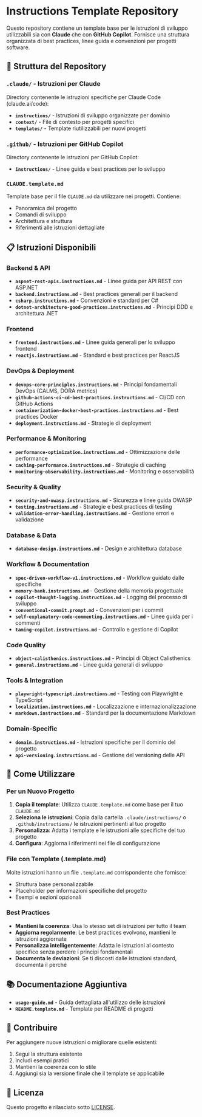 # Instructions Template Repository

Questo repository contiene un template base per le istruzioni di sviluppo utilizzabili sia con **Claude** che con **GitHub Copilot**. Fornisce una struttura organizzata di best practices, linee guida e convenzioni per progetti software.

## 📁 Struttura del Repository

### `.claude/` - Istruzioni per Claude
Directory contenente le istruzioni specifiche per Claude Code (claude.ai/code):

- **`instructions/`** - Istruzioni di sviluppo organizzate per dominio
- **`context/`** - File di contesto per progetti specifici
- **`templates/`** - Template riutilizzabili per nuovi progetti

### `.github/` - Istruzioni per GitHub Copilot
Directory contenente le istruzioni per GitHub Copilot:

- **`instructions/`** - Linee guida e best practices per lo sviluppo

### `CLAUDE.template.md`
Template base per il file `CLAUDE.md` da utilizzare nei progetti. Contiene:
- Panoramica del progetto
- Comandi di sviluppo
- Architettura e struttura
- Riferimenti alle istruzioni dettagliate

## 📋 Istruzioni Disponibili

### Backend & API
- **`aspnet-rest-apis.instructions.md`** - Linee guida per API REST con ASP.NET
- **`backend.instructions.md`** - Best practices generali per il backend
- **`csharp.instructions.md`** - Convenzioni e standard per C#
- **`dotnet-architecture-good-practices.instructions.md`** - Principi DDD e architettura .NET

### Frontend
- **`frontend.instructions.md`** - Linee guida generali per lo sviluppo frontend
- **`reactjs.instructions.md`** - Standard e best practices per ReactJS

### DevOps & Deployment
- **`devops-core-principles.instructions.md`** - Principi fondamentali DevOps (CALMS, DORA metrics)
- **`github-actions-ci-cd-best-practices.instructions.md`** - CI/CD con GitHub Actions
- **`containerization-docker-best-practices.instructions.md`** - Best practices Docker
- **`deployment.instructions.md`** - Strategie di deployment

### Performance & Monitoring
- **`performance-optimization.instructions.md`** - Ottimizzazione delle performance
- **`caching-performance.instructions.md`** - Strategie di caching
- **`monitoring-observability.instructions.md`** - Monitoring e osservabilità

### Security & Quality
- **`security-and-owasp.instructions.md`** - Sicurezza e linee guida OWASP
- **`testing.instructions.md`** - Strategie e best practices di testing
- **`validation-error-handling.instructions.md`** - Gestione errori e validazione

### Database & Data
- **`database-design.instructions.md`** - Design e architettura database

### Workflow & Documentation
- **`spec-driven-workflow-v1.instructions.md`** - Workflow guidato dalle specifiche
- **`memory-bank.instructions.md`** - Gestione della memoria progettuale
- **`copilot-thought-logging.instructions.md`** - Logging del processo di sviluppo
- **`conventional-commit.prompt.md`** - Convenzioni per i commit
- **`self-explanatory-code-commenting.instructions.md`** - Linee guida per i commenti
- **`taming-copilot.instructions.md`** - Controllo e gestione di Copilot

### Code Quality
- **`object-calisthenics.instructions.md`** - Principi di Object Calisthenics
- **`general.instructions.md`** - Linee guida generali di sviluppo

### Tools & Integration
- **`playwright-typescript.instructions.md`** - Testing con Playwright e TypeScript
- **`localization.instructions.md`** - Localizzazione e internazionalizzazione
- **`markdown.instructions.md`** - Standard per la documentazione Markdown

### Domain-Specific
- **`domain.instructions.md`** - Istruzioni specifiche per il dominio del progetto
- **`api-versioning.instructions.md`** - Gestione del versioning delle API

## 🚀 Come Utilizzare

### Per un Nuovo Progetto

1. **Copia il template**: Utilizza `CLAUDE.template.md` come base per il tuo `CLAUDE.md`
2. **Seleziona le istruzioni**: Copia dalla cartella `.claude/instructions/` o `.github/instructions/` le istruzioni pertinenti al tuo progetto
3. **Personalizza**: Adatta i template e le istruzioni alle specifiche del tuo progetto
4. **Configura**: Aggiorna i riferimenti nei file di configurazione

### File con Template (.template.md)

Molte istruzioni hanno un file `.template.md` corrispondente che fornisce:
- Struttura base personalizzabile
- Placeholder per informazioni specifiche del progetto
- Esempi e sezioni opzionali

### Best Practices

- **Mantieni la coerenza**: Usa lo stesso set di istruzioni per tutto il team
- **Aggiorna regolarmente**: Le best practices evolvono, mantieni le istruzioni aggiornate
- **Personalizza intelligentemente**: Adatta le istruzioni al contesto specifico senza perdere i principi fondamentali
- **Documenta le deviazioni**: Se ti discosti dalle istruzioni standard, documenta il perché

## 📚 Documentazione Aggiuntiva

- **`usage-guide.md`** - Guida dettagliata all'utilizzo delle istruzioni
- **`README.template.md`** - Template per README di progetti

## 🤝 Contribuire

Per aggiungere nuove istruzioni o migliorare quelle esistenti:

1. Segui la struttura esistente
2. Includi esempi pratici
3. Mantieni la coerenza con lo stile
4. Aggiungi sia la versione finale che il template se applicabile

## 📄 Licenza

Questo progetto è rilasciato sotto [LICENSE](LICENSE).